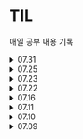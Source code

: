# TIL
매일 공부 내용 기록

<details>
<summary>07.31</summary>
<div markdown="1">

[ 2024-07-31 수 ]    
PCCP모의고사 1회 1번 - https://school.programmers.co.kr/learn/courses/15008/lessons/121683   
PCCP모의고사 1회 2번 - https://school.programmers.co.kr/learn/courses/15008/lessons/121684    
PCCP모의고사 1회 4번 - https://school.programmers.co.kr/learn/courses/15008/lessons/121686 (미완성)   

</div>
</details>

<details>
<summary>07.25</summary>
<div markdown="1">

[ 2024-07-25 목 ]    
단속카메라 - https://school.programmers.co.kr/learn/courses/30/lessons/42884    

❑ SQL(Lv.4)    
https://school.programmers.co.kr/learn/courses/30/lessons/131118     

</div>
</details>

<details>
<summary>07.23</summary>
<div markdown="1">

[ 2024-07-23 화 ]    
풍선 터트리기 - https://school.programmers.co.kr/learn/courses/30/lessons/68646    
석유 시추 - https://school.programmers.co.kr/learn/courses/30/lessons/250136

</div>
</details>

<details>
<summary>07.22</summary>
<div markdown="1">

[ 2024-07-22 월 ]    
땅따먹기 - https://school.programmers.co.kr/learn/courses/30/lessons/12913      

❑ SQL(Lv4, Lv5)     
https://school.programmers.co.kr/learn/courses/30/lessons/157339     
https://school.programmers.co.kr/learn/courses/30/lessons/131534     
</div>
</details>

<details>
<summary>07.16</summary>
<div markdown="1">
  
[ 2024-07-16 화 ]   
부대복귀(BFS) - https://school.programmers.co.kr/learn/courses/30/lessons/132266   
합승택시요금 - https://school.programmers.co.kr/learn/courses/30/lessons/72413

❑ 서브쿼리   
https://school.programmers.co.kr/learn/courses/30/lessons/131124   
https://school.programmers.co.kr/learn/courses/30/lessons/62284
</div>
</details>

<details>
<summary>07.11</summary>
<div markdown="1">

[ 2024-07-15 월 ]    
거리두기 확인하기 - https://school.programmers.co.kr/learn/courses/30/lessons/81302    
셔틀버스 - https://school.programmers.co.kr/learn/courses/30/lessons/17678

❑ Join (Lv.3,Lv.4,Lv.5)   
https://school.programmers.co.kr/learn/courses/30/lessons/157339   
https://school.programmers.co.kr/learn/courses/30/lessons/276035   
https://school.programmers.co.kr/learn/courses/30/lessons/131534

❑ Group by (Lv.3)   
https://school.programmers.co.kr/learn/courses/30/lessons/157340   
https://school.programmers.co.kr/learn/courses/30/lessons/151139
</div>
</details>

<details>
<summary>07.10</summary>
<div markdown="1">
  
[ 2024-07-10 수 ]   
리코쳇 로봇 - https://school.programmers.co.kr/learn/courses/30/lessons/169199   
거리두기 확인하기 - https://school.programmers.co.kr/learn/courses/30/lessons/81302

❑ Join (Lv.3)   
https://school.programmers.co.kr/learn/courses/30/lessons/59042   
https://school.programmers.co.kr/learn/courses/30/lessons/59043   
https://school.programmers.co.kr/learn/courses/30/lessons/59044

❑ Group by (Lv.3)   
https://school.programmers.co.kr/learn/courses/30/lessons/157340   
https://school.programmers.co.kr/learn/courses/30/lessons/151139 

</div>
</details>

<details>
<summary>07.09</summary>
<div markdown="1">
  
[ 2024-07-09 화 ]   
네트워크 - https://school.programmers.co.kr/learn/courses/30/lessons/43162   
피로도 - https://school.programmers.co.kr/learn/courses/30/lessons/87946

❑ Sum/Max/Min (Lv.2)   
https://school.programmers.co.kr/learn/courses/30/lessons/131115   

❑ Join (Lv.3)   
https://school.programmers.co.kr/learn/courses/30/lessons/59042   
https://school.programmers.co.kr/learn/courses/30/lessons/59043   
https://school.programmers.co.kr/learn/courses/30/lessons/59044

</div>
</details>


